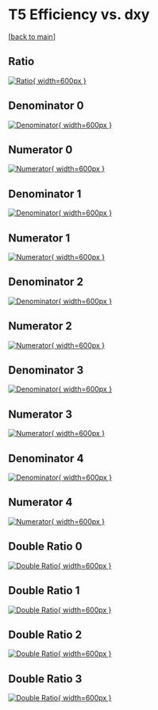# T5 Efficiency vs. dxy

[[back to main](./)]



## Ratio

[![Ratio](../mtv/var/T5_loweta_13_-1_eff_dxy.png){ width=600px }](../mtv/var/T5_loweta_13_-1_eff_dxy.pdf)

## Denominator 0

[![Denominator](../mtv/den/T5_loweta_13_-1_eff_dxy_den0.png){ width=600px }](../mtv/den/T5_loweta_13_-1_eff_dxy_den0.pdf)

## Numerator 0

[![Numerator](../mtv/num/T5_loweta_13_-1_eff_dxy_num0.png){ width=600px }](../mtv/num/T5_loweta_13_-1_eff_dxy_num0.pdf)

## Denominator 1

[![Denominator](../mtv/den/T5_loweta_13_-1_eff_dxy_den1.png){ width=600px }](../mtv/den/T5_loweta_13_-1_eff_dxy_den1.pdf)

## Numerator 1

[![Numerator](../mtv/num/T5_loweta_13_-1_eff_dxy_num1.png){ width=600px }](../mtv/num/T5_loweta_13_-1_eff_dxy_num1.pdf)

## Denominator 2

[![Denominator](../mtv/den/T5_loweta_13_-1_eff_dxy_den2.png){ width=600px }](../mtv/den/T5_loweta_13_-1_eff_dxy_den2.pdf)

## Numerator 2

[![Numerator](../mtv/num/T5_loweta_13_-1_eff_dxy_num2.png){ width=600px }](../mtv/num/T5_loweta_13_-1_eff_dxy_num2.pdf)

## Denominator 3

[![Denominator](../mtv/den/T5_loweta_13_-1_eff_dxy_den3.png){ width=600px }](../mtv/den/T5_loweta_13_-1_eff_dxy_den3.pdf)

## Numerator 3

[![Numerator](../mtv/num/T5_loweta_13_-1_eff_dxy_num3.png){ width=600px }](../mtv/num/T5_loweta_13_-1_eff_dxy_num3.pdf)

## Denominator 4

[![Denominator](../mtv/den/T5_loweta_13_-1_eff_dxy_den4.png){ width=600px }](../mtv/den/T5_loweta_13_-1_eff_dxy_den4.pdf)

## Numerator 4

[![Numerator](../mtv/num/T5_loweta_13_-1_eff_dxy_num4.png){ width=600px }](../mtv/num/T5_loweta_13_-1_eff_dxy_num4.pdf)

## Double Ratio 0

[![Double Ratio](../mtv/ratio/T5_loweta_13_-1_eff_dxy_ratio0.png){ width=600px }](../mtv/ratio/T5_loweta_13_-1_eff_dxy_ratio0.pdf)

## Double Ratio 1

[![Double Ratio](../mtv/ratio/T5_loweta_13_-1_eff_dxy_ratio1.png){ width=600px }](../mtv/ratio/T5_loweta_13_-1_eff_dxy_ratio1.pdf)

## Double Ratio 2

[![Double Ratio](../mtv/ratio/T5_loweta_13_-1_eff_dxy_ratio2.png){ width=600px }](../mtv/ratio/T5_loweta_13_-1_eff_dxy_ratio2.pdf)

## Double Ratio 3

[![Double Ratio](../mtv/ratio/T5_loweta_13_-1_eff_dxy_ratio3.png){ width=600px }](../mtv/ratio/T5_loweta_13_-1_eff_dxy_ratio3.pdf)


